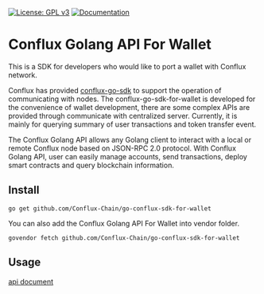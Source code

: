 
[![License: GPL v3](https://img.shields.io/badge/License-GPL%20v3-blue.svg)](https://github.com/Conflux-Chain/go-conflux-sdk/blob/master/LICENSE)
[![Documentation](https://img.shields.io/badge/Documentation-GoDoc-green.svg)](https://godoc.org/github.com/Conflux-Chain/go-conflux-sdk)

# Conflux Golang API For Wallet
This is a SDK for developers who would like to port a wallet with Conflux network.

Conflux has provided [conflux-go-sdk]() to support the operation of communicating with nodes. The conflux-go-sdk-for-wallet is developed for the convenience of wallet development, there are some complex APIs are provided through communicate with centralized server. Currently, it is mainly for querying summary of user transactions and token transfer event.

The Conflux Golang API allows any Golang client to interact with a local or remote Conflux node based on JSON-RPC 2.0 protocol. With Conflux Golang API, user can easily manage accounts, send transactions, deploy smart contracts and query blockchain information.

## Install
```
go get github.com/Conflux-Chain/go-conflux-sdk-for-wallet
```
You can also add the Conflux Golang API For Wallet into vendor folder.
```
govendor fetch github.com/Conflux-Chain/go-conflux-sdk-for-wallet
```

## Usage

[api document](https://github.com/Conflux-Chain/go-conflux-sdk-for-wallet/blob/master/api.md)

